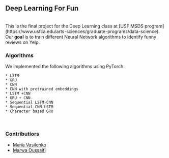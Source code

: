 ## Deep Learning For Fun
<br>
This is the final project for the Deep Learning class at [USF MSDS program](https://www.usfca.edu/arts-sciences/graduate-programs/data-science). 
<br>
Our <b>goal </b> is to train different Neural Network algorithms to identify funny reviews on Yelp.

<br>

### Algorithms 

We implemented the following algorithms using PyTorch:

	* LSTM
	* GRU
	* CNN
	* CNN with pretrained embeddings
    * LSTM +CNN
    * GRU + CNN
	* Sequential LSTM-CNN
	* Sequential CNN-LSTM
	* Character based GRU
    
<br>

### __Contributiors__

* [Maria Vasilenko](https://github.com/mashamasha)
* [Marwa Oussaifi](https://github.com/moussaifi)


